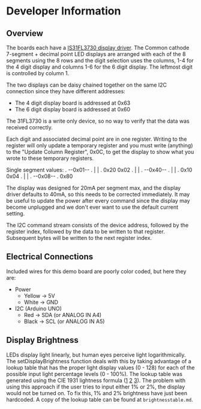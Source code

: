 # Developer Information
## Overview
The boards each have a [IS31FL3730 display driver](http://www.issi.com/WW/pdf/31FL3730.pdf). The Common cathode 7-segment + decimal point LED displays are arranged with each of the 8 segments using the 8 rows and the digit selection uses the columns, 1-4 for the 4 digit display and columns 1-6 for the 6 digit display. The leftmost digit is controlled by column 1.

The two displays can be daisy chained together on the same I2C connection since they have different addresses:
* The 4 digit display board is addressed at 0x63
* The 6 digit display board is addressed at 0x60

The 31FL3730 is a write only device, so no way to verify that the data was received correctly.

Each digit and associated decimal point are in one register.  Writing to the register will only update a temporary register and you must write (anything) to the "Update Column Register", 0x0C, to get the display to show what you wrote to these temporary registers.

Single segment values:
.     --0x01--
.    |        |
.   0x20     0x02
.    |        |
.     --0x40--
.    |        |
.   0x10     0x04
.    |        |
.     --0x08--
.                0x80

The display was designed for 20mA per segment max, and the display driver defaults to 40mA, so this needs to be corrected immediately.  It may be useful to update the power after every command since the display may become unplugged and we don't ever want to use the default current setting.

The I2C command stream consists of the device address, followed by the register index, followed by the data to be written to that register.  Subsequent bytes will be written to the next register index.

## Electrical Connections
Included wires for this demo board are poorly color coded, but here they are:
* Power
  * Yellow -> 5V
  * White  -> GND
* I2C (Arduino UNO)
  * Red    -> SDA (or ANALOG IN A4)
  * Black  -> SCL (or ANALOG IN A5)

## Display Brightness
LEDs display light linearly, but human eyes perceive light logarithmically. The setDisplayBrightness function deals with this by taking advantage of a lookup table that has the proper light display values (0 - 128) for each of the possible input light percentage levels (0 - 100%). The lookup table was generated using the CIE 1931 lightness formula ([1](http://jared.geek.nz/2013/feb/linear-led-pwm) [2](http://forum.arduino.cc/index.php/topic,147810.0.html) [3](http://forum.allaboutcircuits.com/threads/led-brightness-vs-pwm.83957/)). The problem with using this approach if the user tries to input either 1% or 2%, the display would not be turned on. To fix this, 1% and 2% brightness have just been hardcoded. A copy of the lookup table can be found at `brightnesstable.md`.
